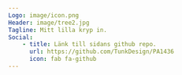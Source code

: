 ```yaml
---
Logo: image/icon.png
Header: image/tree2.jpg
Tagline: Mitt lilla kryp in.
Social:
    - title: Länk till sidans github repo.
      url: https://github.com/TunkDesign/PA1436
      icon: fab fa-github
---
```

